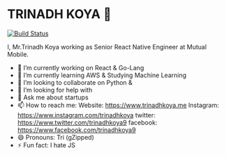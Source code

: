 # TRINADH KOYA 👋

[![Build Status](https://travis-ci.org/joemccann/dillinger.svg?branch=master)](https://travis-ci.org/joemccann/dillinger)

I, Mr.Trinadh Koya working as Senior React Native Engineer at Mutual Mobile.

- 🔭 I’m currently working on React & Go-Lang
- 🌱 I’m currently learning AWS & Studying Machine Learning
- 👯 I’m looking to collaborate on Python & 
- 🤔 I’m looking for help with 
- 💬 Ask me about startups 
- 📫 How to reach me:
        Website: 
        https://www.trinadhkoya.me
        Instagram:
        https://www.instagram.com/trinadhkoya
        twitter:
        https://www.twitter.com/trinadhkoya9
        facebook:
        https://www.facebook.com/trinadhkoya9
- 😄 Pronouns: Tri (gZipped)
- ⚡ Fun fact: I hate JS 
